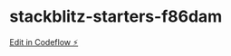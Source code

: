 # stackblitz-starters-f86dam

[Edit in Codeflow ⚡️](https://stackblitz.com/~/github.com/espace3d/stackblitz-starters-f86dam)